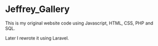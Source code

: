 # Jeffrey_Gallery

 This is my original website code using Javascript, HTML, CSS, PHP and SQL.
 
 Later I rewrote it using Laravel.
